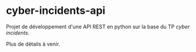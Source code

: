 # cyber-incidents-api

Projet de développement d'une API REST en python sur la base du TP *cyber incidents*.

Plus de détails à venir.